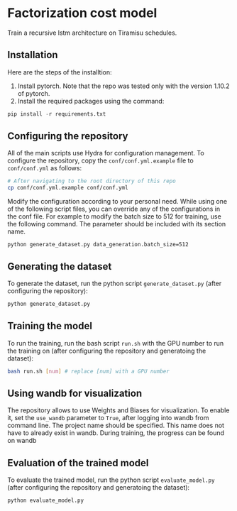 # Factorization cost model
Train a recursive lstm architecture on Tiramisu schedules.


## Installation  
Here are the steps of the installtion:  
1. Install pytorch. Note that the repo was tested only with the version 1.10.2 of pytorch.
2. Install the required packages using the command:  
```python
pip install -r requirements.txt
```  

## Configuring the repository
All of the main scripts use Hydra for configuration management. To configure the repository, copy the `conf/conf.yml.example` file to `conf/conf.yml` as follows:  
```bash
# After navigating to the root directory of this repo
cp conf/conf.yml.example conf/conf.yml
```
Modify the configuration according to your personal need.
While using one of the following script files, you can override any of the configurations in the conf file. For example to modify the batch size to 512 for training, use the following command. The parameter should be included with its section name.  
```
python generate_dataset.py data_generation.batch_size=512
```

## Generating the dataset
To generate the dataset, run the python script `generate_dataset.py` (after configuring the repository):  
```bash
python generate_dataset.py
```

## Training the model
To run the training, run the bash script `run.sh` with the GPU number to run the training on (after configuring the repository and generatoing the dataset):  
```bash
bash run.sh [num] # replace [num] with a GPU number
```

## Using wandb for visualization
The repository allows to use Weights and Biases for visualization. To enable it, set the `use_wandb` parameter to `True`, after logging into wandb from command line. The project name should be specified. This name does not have to already exist in wandb. During training, the progress can be found on wandb 

## Evaluation of the trained model
To evaluate the trained model, run the python script `evaluate_model.py` (after configuring the repository and generatoing the dataset):  
```bash
python evaluate_model.py
```